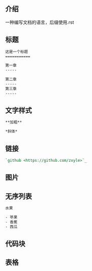 ## 介绍

一种编写文档的语言，后缀使用.rst



## 标题

```reStructuredText
这是一个标题
===========

第一章
-----

第二章
-----
第三章
-----
```





## 文字样式

```reStructuredText
**加粗**  

*斜体*
```



## 链接

```reStructuredText
`github <https://github.com/zxyle>`_
```





## 图片





## 无序列表

```reStructuredText
水果

- 苹果
- 香蕉
- 西瓜
```





## 代码块



## 表格


